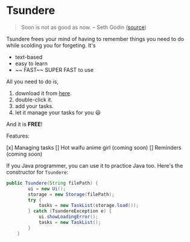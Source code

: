 # Tsundere

> Soon is not as good as now. – Seth Godin ([source](https://dansilvestre.com/productivity-quotes/))

Tsundere frees your mind of having to remember things you need to do while scolding you for forgeting. It's
- text-based
- easy to learn
- ~~ FAST~~ SUPER FAST to use

All you need to do is,

1. download it from [here](https://github.com/lowkaiwei98/ip/releases/tag/A-jar).
2. double-click it.
3. add your tasks.
4. let it manage your tasks for you :smiley:

And it is **FREE**!

Features:

[x] Managing tasks
[] Hot waifu anime girl (coming soon)
[] Reminders (coming soon)

If you Java programmer, you can use it to practice Java too. Here's the constructor for `Tsundere`:

```java
public Tsundere(String filePath) {
        ui = new Ui();
        storage = new Storage(filePath);
        try {
            tasks = new TaskList(storage.load());
        } catch (TsundereException e) {
            ui.showLoadingError();
            tasks = new TaskList();
        }
    }
```

